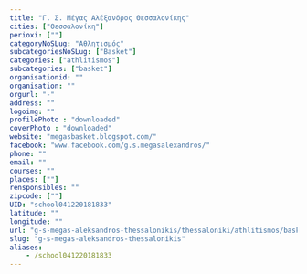 ```yaml
---
title: "Γ. Σ. Μέγας Αλέξανδρος Θεσσαλονίκης"
cities: ["Θεσσαλονίκη"]
perioxi: [""]
categoryNoSLug: "Αθλητισμός"
subcategoriesNoSLug: ["Basket"]
categories: ["athlitismos"]
subcategories: ["basket"]
organisationid: ""
organisation: ""
orgurl: "-"
address: ""
logoimg: ""
profilePhoto : "downloaded"
coverPhoto : "downloaded"
website: "megasbasket.blogspot.com/"
facebook: "www.facebook.com/g.s.megasalexandros/"
phone: ""
email: ""
courses: ""
places: [""]
rensponsibles: ""
zipcode: [""]
UID: "school041220181833"
latitude: ""
longitude: ""
url: "g-s-megas-aleksandros-thessalonikis/thessaloniki/athlitismos/basket"
slug: "g-s-megas-aleksandros-thessalonikis"
aliases:
    - /school041220181833
---
```





